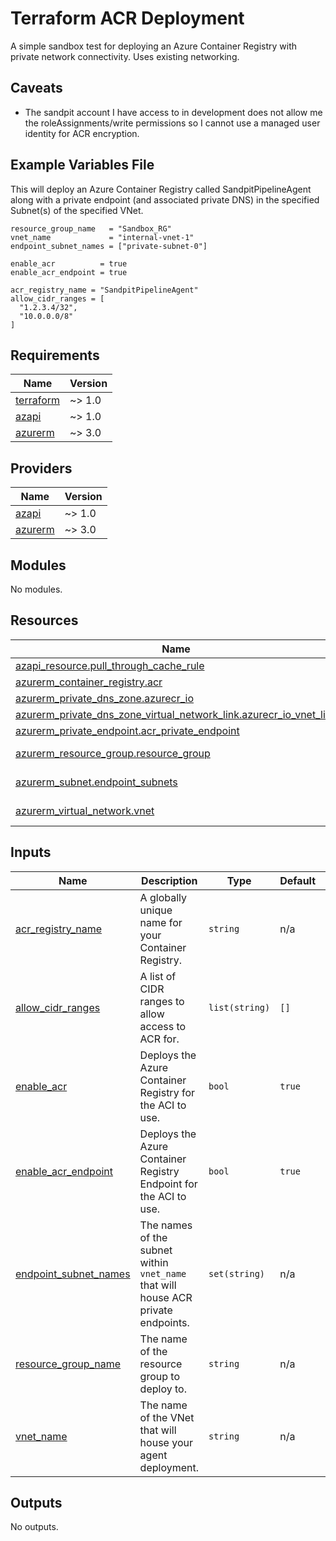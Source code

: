# Terraform ACR Deployment

A simple sandbox test for deploying an Azure Container Registry with private network connectivity. Uses existing networking.

## Caveats

- The sandpit account I have access to in development does not allow me the roleAssignments/write permissions so I cannot use a managed user identity for ACR encryption.

## Example Variables File

This will deploy an Azure Container Registry called SandpitPipelineAgent along with a private endpoint (and associated private DNS) in the specified Subnet(s) of the specified VNet.

```hcl
resource_group_name   = "Sandbox_RG"
vnet_name             = "internal-vnet-1"
endpoint_subnet_names = ["private-subnet-0"]

enable_acr          = true
enable_acr_endpoint = true

acr_registry_name = "SandpitPipelineAgent"
allow_cidr_ranges = [
  "1.2.3.4/32",
  "10.0.0.0/8"
]
```

<!-- BEGINNING OF PRE-COMMIT-OPENTOFU DOCS HOOK -->
## Requirements

| Name | Version |
|------|---------|
| <a name="requirement_terraform"></a> [terraform](#requirement\_terraform) | ~> 1.0 |
| <a name="requirement_azapi"></a> [azapi](#requirement\_azapi) | ~> 1.0 |
| <a name="requirement_azurerm"></a> [azurerm](#requirement\_azurerm) | ~> 3.0 |

## Providers

| Name | Version |
|------|---------|
| <a name="provider_azapi"></a> [azapi](#provider\_azapi) | ~> 1.0 |
| <a name="provider_azurerm"></a> [azurerm](#provider\_azurerm) | ~> 3.0 |

## Modules

No modules.

## Resources

| Name | Type |
|------|------|
| [azapi_resource.pull_through_cache_rule](https://registry.terraform.io/providers/azure/azapi/latest/docs/resources/resource) | resource |
| [azurerm_container_registry.acr](https://registry.terraform.io/providers/hashicorp/azurerm/latest/docs/resources/container_registry) | resource |
| [azurerm_private_dns_zone.azurecr_io](https://registry.terraform.io/providers/hashicorp/azurerm/latest/docs/resources/private_dns_zone) | resource |
| [azurerm_private_dns_zone_virtual_network_link.azurecr_io_vnet_link](https://registry.terraform.io/providers/hashicorp/azurerm/latest/docs/resources/private_dns_zone_virtual_network_link) | resource |
| [azurerm_private_endpoint.acr_private_endpoint](https://registry.terraform.io/providers/hashicorp/azurerm/latest/docs/resources/private_endpoint) | resource |
| [azurerm_resource_group.resource_group](https://registry.terraform.io/providers/hashicorp/azurerm/latest/docs/data-sources/resource_group) | data source |
| [azurerm_subnet.endpoint_subnets](https://registry.terraform.io/providers/hashicorp/azurerm/latest/docs/data-sources/subnet) | data source |
| [azurerm_virtual_network.vnet](https://registry.terraform.io/providers/hashicorp/azurerm/latest/docs/data-sources/virtual_network) | data source |

## Inputs

| Name | Description | Type | Default | Required |
|------|-------------|------|---------|:--------:|
| <a name="input_acr_registry_name"></a> [acr\_registry\_name](#input\_acr\_registry\_name) | A globally unique name for your Container Registry. | `string` | n/a | yes |
| <a name="input_allow_cidr_ranges"></a> [allow\_cidr\_ranges](#input\_allow\_cidr\_ranges) | A list of CIDR ranges to allow access to ACR for. | `list(string)` | `[]` | no |
| <a name="input_enable_acr"></a> [enable\_acr](#input\_enable\_acr) | Deploys the Azure Container Registry for the ACI to use. | `bool` | `true` | no |
| <a name="input_enable_acr_endpoint"></a> [enable\_acr\_endpoint](#input\_enable\_acr\_endpoint) | Deploys the Azure Container Registry Endpoint for the ACI to use. | `bool` | `true` | no |
| <a name="input_endpoint_subnet_names"></a> [endpoint\_subnet\_names](#input\_endpoint\_subnet\_names) | The names of the subnet within `vnet_name` that will house ACR private endpoints. | `set(string)` | n/a | yes |
| <a name="input_resource_group_name"></a> [resource\_group\_name](#input\_resource\_group\_name) | The name of the resource group to deploy to. | `string` | n/a | yes |
| <a name="input_vnet_name"></a> [vnet\_name](#input\_vnet\_name) | The name of the VNet that will house your agent deployment. | `string` | n/a | yes |

## Outputs

No outputs.
<!-- END OF PRE-COMMIT-OPENTOFU DOCS HOOK -->
